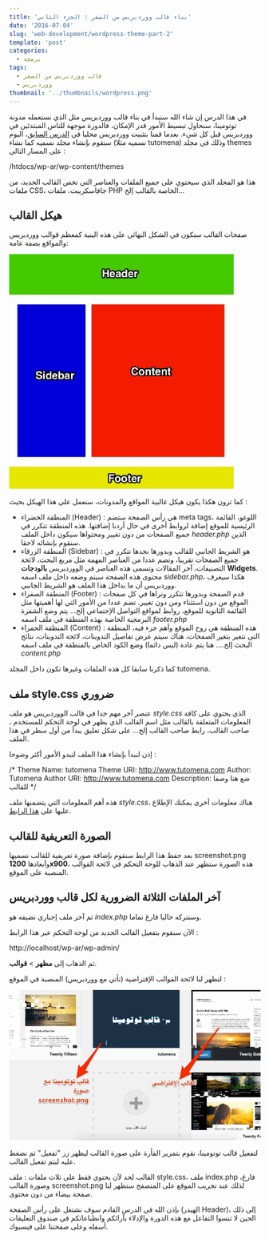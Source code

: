 ```yaml
---
title: 'بناء قالب ووردبريس من الصفر : الجزء الثاني'
date: '2016-07-04'
slug: 'web-development/wordpress-theme-part-2'
template: 'post'
categories:
  - برمجة
tags:
  - قالب ووردبريس من الصفر
  - ووردبريس
thumbnail: '../thumbnails/wordpress.png'
---
```


في هذا الدرس إن شاء الله سنبدأ في بناء قالب ووردبريس مثل الذي نستعمله مدونة توتومينا، سنحاول تبسيط الأمور قدر الإمكان، فالدورة موجهة للناس المبتدئين في ووردبريس قبل كل شيء. بعدما قمنا بتثبيت ووردبريس محليا في [الدرس السابق](http://www.tutomena.com/web-development/%d8%a8%d9%86%d8%a7%d8%a1-%d9%82%d8%a7%d9%84%d8%a8-%d9%88%d9%88%d8%b1%d8%af%d8%a8%d8%b1%d9%8a%d8%b3-%d9%85%d9%86-%d8%a7%d9%84%d8%b5%d9%81%d8%b1-%d8%a7%d9%84%d8%ac%d8%b2%d8%a1-1/)، اليوم سنقوم بإنشاء مجلد نسميه كما نشاء (نسميه مثلا tutomena) وذلك في مجلد themes على المسار التالي :

/htdocs/wp-ar/wp-content/themes

هذا هو المجلد الذي سيحتوي على جميع الملفات والعناصر التي تخص القالب الجديد، من ملفات CSS، جافاسكريبت، ملفات PHP الخاصة بالقالب إلخ...

## هيكل القالب

صفحات القالب ستكون في الشكل النهائي على هذه البنية كمعظم قوالب ووردبريس والمواقع بصفة عامة:

[![بنية قالب ووردبريس](../images/wordpress-structure.jpg)](../images/wordpress-structure.jpg)

كما ترون هكذا يكون هيكل غالبية المواقع والمدونات، سنعمل على هذا الهيكل بحيث :

- المنطقة الخضراء (Header) : هي رأس الصفحة ستضم meta tags، اللوغو، القائمة الرئيسية للموقع إضافة لروابط أخرى في حال أردنا إضافتها. هذه المنطقة تتكرر في جميع الصفحات من دون تغيير ومحتواها سيكون داخل الملف _header.php_ الذين سنقوم بإنشائه لاحقا.
- المنطقة الزرقاء (Sidebar) : هو الشريط الجانبي للقالب وبدورها نجدها تتكرر في جميع الصفحات تقريبا، وتضم عددا من العناصر المهمة مثل مربع البحث، لائحة التصنيفات، آخر المقالات وتسمى هذه العناصر في الووردبريس **بالودجات** **Widgets**. محتوى هذه الصفحة سيتم وضعه داخل ملف اسمه _sidebar.php_، هكذا سيعرف ووردبريس أن ما بداخل هذا الملف هو الشريط الجانبي.
- المنطقة الصفراء (Footer) : قدم الصفحة وبدورها تتكرر ونراها في كل صفحات الموقع من دون استثناء ومن دون تغيير. تضم عددا من الأمور التي لها أهميتها مثل القائمة الثانوية للموقع، روابط لمواقع التواصل الإجتماعي إلخ... يتم وضع الشفرة البرمجية الخاصة بهذه المنطقة في ملف اسمه _footer.php_
- المنطقة الحمراء (Content) : هذه المنطقة هي روح الموقع وأهم جزء فيه، المنطقة التي تتغير بتغير الصفحات، هناك سيتم عرض تفاصيل التدوينات، لائحة التدوينات، نتائج البحث إلخ.... هنا يتم عادة (ليس دائما) وضع الكود الخاص بالمنطقة في ملف اسمه _content.php_

كما ذكرنا سابقا كل هذه الملفات وغيرها تكون داخل المجلد tutomena.

## ملف style.css ضروري

عنصر آخر مهم جدا في قالب الووردبريس هو ملف _style.css_ الذي يحتوي على كافة المعلومات المتعلقة بالقالب مثل اسم القالب الذي يظهر في لوحة التحكم للمستخدم ، صاحب القالب، رابط صاحب القالب إلخ... على شكل تعليق يبدأ من أول سطر في هذا الملف.

إذن لنبدأ بإنشاء هذا الملف لتبدو الأمور أكثر وضوحا :

/*
Theme Name: tutomena
Theme URI: http://www.tutomena.com
Author: Tutomena
Author URI: http://www.tutomena.com
Description: ضع هنا وصفا للقالب
*/

هذه أهم المعلومات التي يتضمنها ملف _style.css_، هناك معلومات أخرى يمكنك الإطلاع عليها على [هذا الرابط](https://codex.wordpress.org/Theme_Development).

## الصورة التعريفية للقالب

بعد حفظ هذا الرابط سنقوم بإضافة صورة تعريفية للقالب نسميها screenshot.png وأبعادها **1200x900**، هذه الصورة ستظهر عند الذهاب للوحة التحكم في لائحة القوالب المنصبة على الموقع.

## آخر الملفات الثلاثة الضرورية لكل قالب ووردبريس

ثم آخر ملف إجباري نضيفه هو _index.php_ وسنتركه حاليا فارغ تماما.

الآن سنقوم بتفعيل القالب الجديد من لوحة التحكم عبر هذا الرابط :

http://localhost/wp-ar/wp-admin/

ثم الذهاب إلى **مظهر** > **قوالب**.

لتظهر لنا لائحة القوالب الإفتراضية (تأتي مع ووردبريس) المنصبة في الموقع :

[![قواكب ووردبريس المنصبة](../images/wordpress-installed-themes.jpg)](../images/wordpress-installed-themes.jpg)

لتفعيل قالب توتومينا، نقوم بتمرير الفأرة على صورة القالب ليظهر زر "تفعيل" ثم نضغط عليه ليتم تفعيل القالب.

القالب لحد لآن يحتوي فقط على ثلاث ملفات : ملف style.css، ملف index.php فارغ، وصورة القالب screenshot.png لذلك عند تجريب الموقع على المتصفح ستظهر لنا صفحة بيضاء من دون محتوى.

بإذن الله في الدرس القادم سوف نشتغل على رأس الصفحة (الهيدر Header)، إلى ذلك الحين لا تنسوا التفاعل مع هذه الدورة والإدلاء بآرائكم وانطباعاتكم في صندوق التعليقات أسفله وعلى صفحتنا على فيسبوك.
